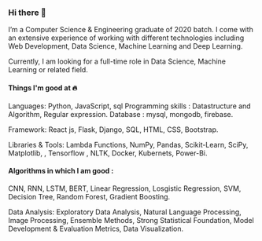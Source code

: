 ### Hi there 👋
I’m a Computer Science & Engineering graduate of 2020 batch. I come with an extensive experience of working with different technologies including Web Development, Data Science, Machine Learning and Deep Learning.

Currently, I am looking for a full-time role in Data Science, Machine Learning or related field.

#### Things I'm good at 🔥
Languages: Python, JavaScript, sql
Programming skills : Datastructure and Algorithm, Regular expression.
Database : mysql, mongodb, firebase.

Framework: React js, Flask, Django, SQL, HTML, CSS, Bootstrap.

Libraries & Tools: Lambda Functions, NumPy, Pandas, Scikit-Learn, SciPy, Matplotlib, , Tensorflow , NLTK, Docker, Kubernets, Power-Bi.

#### Algorithms in which I am good : 
CNN, RNN, LSTM, BERT, Linear Regression, Losgistic Regression, SVM, Decision Tree, Random Forest, Gradient Boosting.

Data Analysis: Exploratory Data Analysis, Natural Language Processing, Image Processing, Ensemble Methods, Strong Statistical Foundation, Model Development & Evaluation Metrics, Data Visualization.
<!--
**Ashutoshpython123/Ashutoshpython123** is a ✨ _special_ ✨ repository because its `README.md` (this file) appears on your GitHub profile.

Here are some ideas to get you started:

- 🔭 I’m currently working on ...
- 🌱 I’m currently learning ...
- 👯 I’m looking to collaborate on ...
- 🤔 I’m looking for help with ...
- 💬 Ask me about ...
- 📫 How to reach me: ...
- 😄 Pronouns: ...
- ⚡ Fun fact: ...
-->
